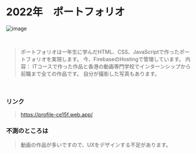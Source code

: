 # 2022年　ポートフォリオ
![image](https://github.com/cyrusmanosa/Portfolio2022/blob/447bff487db80ac34f8df27aa3d8be4b2848b317/public/image/original.png)

<br>

> ポートフォリオは一年生に学んだHTML、CSS、JavaScriptで作ったポートフォリオを実現します。
> 今、FirebaseのHostingで管理しています。
> 内容：
> ITコースで作った作品と香港の動画専門学校でインターンシップから前職まで全ての作品です。
> 自分が撮影した写真もあります。

<br>

### リンク
> https://profile-ce15f.web.app/

### 不測のところは
> 動画の作品が多いですので、UXをデザインする不足があります。
